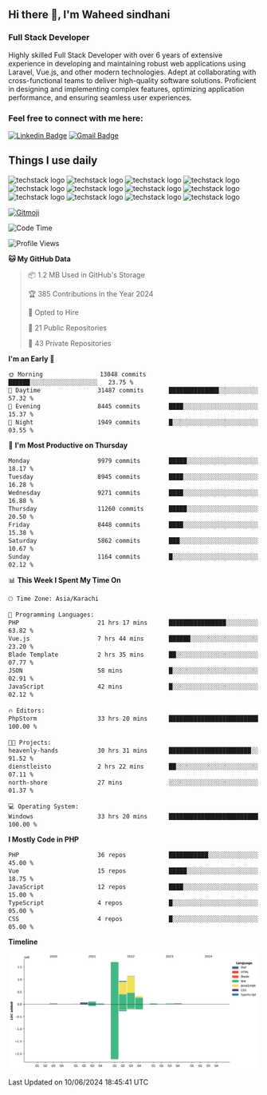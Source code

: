 ## Hi there 👋, I'm Waheed sindhani
### Full Stack Developer
Highly skilled Full Stack Developer with over 6 years of extensive experience in developing and maintaining robust web applications using Laravel, Vue.js, and other modern technologies. Adept at collaborating with cross-functional teams to deliver high-quality software solutions. Proficient in designing and implementing complex features, optimizing application performance, and ensuring seamless user experiences. 

### Feel free to connect with me here:

[![Linkedin Badge](https://img.shields.io/badge/-waheedsindhani-blue?style=flat-square&logo=Linkedin&logoColor=white&link=https://www.linkedin.com/in/waheed-sindhani/)](https://www.linkedin.com/in/waheed-sindhani/)
[![Gmail Badge](https://img.shields.io/badge/-waheed.eliccs@gmail.com-c14438?style=flat-square&logo=Gmail&logoColor=white&link=mailto:waheed.eliccs@gmail.com)](mailto:waheed.eliccs@gmail.com)

## Things I use daily
![techstack logo](https://readme-components.vercel.app/api?component=logo&logo=react&text=false&animation=spin&fill=000000&svgfill=2d79c7)
![techstack logo](https://readme-components.vercel.app/api?component=logo&logo=vue.js&text=false&fill=000000&svgfill=4FC08D)
![techstack logo](https://readme-components.vercel.app/api?component=logo&logo=laravel&text=false&fill=000000&svgfill=FF2D20)
![techstack logo](https://readme-components.vercel.app/api?component=logo&logo=javascript&text=false&fill=000000&svgfill=F7DF1E)
![techstack logo](https://readme-components.vercel.app/api?component=logo&logo=mysql&text=false&fill=000000&svgfill=4479A1)
![techstack logo](https://readme-components.vercel.app/api?component=logo&logo=quasar&text=false&svgfill=050A14&fill=ffffaa&animation=spin)
![techstack logo](https://readme-components.vercel.app/api?component=logo&logo=typescript&text=false&fill=000000&svgfill=3178C6)
![techstack logo](https://readme-components.vercel.app/api?component=logo&logo=node.js&text=false&fill=000000&svgfill=5FA04E)
![techstack logo](https://readme-components.vercel.app/api?component=logo&logo=tailwindcss&text=false&fill=000000&svgfill=06B6D4)
![techstack logo](https://readme-components.vercel.app/api?component=logo&logo=docker&text=false&fill=000000&svgfill=2496ED)
![techstack logo](https://readme-components.vercel.app/api?component=logo&logo=linux&text=false&fill=000000&svgfill=FCC624)
![techstack logo](https://readme-components.vercel.app/api?component=logo&logo=amazonaws&text=false&fill=000000&svgfill=232F3E)



<!--
**Sindhani/sindhani** is a ✨ _special_ ✨ repository because its `README.md` (this file) appears on your GitHub profile.

Here are some ideas to get you started:

- 🔭 I’m currently working on ...
- 🌱 I’m currently learning ...
- 👯 I’m looking to collaborate on ...
- 🤔 I’m looking for help with ...
- 💬 Ask me about ...
- 📫 How to reach me: ...
- 😄 Pronouns: ...
- ⚡ Fun fact: ...
-->
<a href="https://gitmoji.dev">
  <img
    src="https://img.shields.io/badge/gitmoji-%20😜%20😍-FFDD67.svg?style=flat-square"
    alt="Gitmoji"
  />
</a>

<!--START_SECTION:waka-->
![Code Time](http://img.shields.io/badge/Code%20Time-73%20hrs%206%20mins-blue)

![Profile Views](http://img.shields.io/badge/Profile%20Views-15-blue)

**🐱 My GitHub Data** 

> 📦 1.2 MB Used in GitHub's Storage 
 > 
> 🏆 385 Contributions in the Year 2024
 > 
> 💼 Opted to Hire
 > 
> 📜 21 Public Repositories 
 > 
> 🔑 43 Private Repositories 
 > 
**I'm an Early 🐤** 

```text
🌞 Morning                13048 commits       ██████░░░░░░░░░░░░░░░░░░░   23.75 % 
🌆 Daytime                31487 commits       ██████████████░░░░░░░░░░░   57.32 % 
🌃 Evening                8445 commits        ████░░░░░░░░░░░░░░░░░░░░░   15.37 % 
🌙 Night                  1949 commits        █░░░░░░░░░░░░░░░░░░░░░░░░   03.55 % 
```
📅 **I'm Most Productive on Thursday** 

```text
Monday                   9979 commits        █████░░░░░░░░░░░░░░░░░░░░   18.17 % 
Tuesday                  8945 commits        ████░░░░░░░░░░░░░░░░░░░░░   16.28 % 
Wednesday                9271 commits        ████░░░░░░░░░░░░░░░░░░░░░   16.88 % 
Thursday                 11260 commits       █████░░░░░░░░░░░░░░░░░░░░   20.50 % 
Friday                   8448 commits        ████░░░░░░░░░░░░░░░░░░░░░   15.38 % 
Saturday                 5862 commits        ███░░░░░░░░░░░░░░░░░░░░░░   10.67 % 
Sunday                   1164 commits        █░░░░░░░░░░░░░░░░░░░░░░░░   02.12 % 
```


📊 **This Week I Spent My Time On** 

```text
🕑︎ Time Zone: Asia/Karachi

💬 Programming Languages: 
PHP                      21 hrs 17 mins      ████████████████░░░░░░░░░   63.82 % 
Vue.js                   7 hrs 44 mins       ██████░░░░░░░░░░░░░░░░░░░   23.20 % 
Blade Template           2 hrs 35 mins       ██░░░░░░░░░░░░░░░░░░░░░░░   07.77 % 
JSON                     58 mins             █░░░░░░░░░░░░░░░░░░░░░░░░   02.91 % 
JavaScript               42 mins             █░░░░░░░░░░░░░░░░░░░░░░░░   02.12 % 

🔥 Editors: 
PhpStorm                 33 hrs 20 mins      █████████████████████████   100.00 % 

🐱‍💻 Projects: 
heavenly-hands           30 hrs 31 mins      ███████████████████████░░   91.52 % 
dienstleisto             2 hrs 22 mins       ██░░░░░░░░░░░░░░░░░░░░░░░   07.11 % 
north-shore              27 mins             ░░░░░░░░░░░░░░░░░░░░░░░░░   01.37 % 

💻 Operating System: 
Windows                  33 hrs 20 mins      █████████████████████████   100.00 % 
```

**I Mostly Code in PHP** 

```text
PHP                      36 repos            ███████████░░░░░░░░░░░░░░   45.00 % 
Vue                      15 repos            █████░░░░░░░░░░░░░░░░░░░░   18.75 % 
JavaScript               12 repos            ████░░░░░░░░░░░░░░░░░░░░░   15.00 % 
TypeScript               4 repos             █░░░░░░░░░░░░░░░░░░░░░░░░   05.00 % 
CSS                      4 repos             █░░░░░░░░░░░░░░░░░░░░░░░░   05.00 % 
```



**Timeline**

![Lines of Code chart](https://raw.githubusercontent.com/Sindhani/Sindhani/main/assets/bar_graph.png)


 Last Updated on 10/06/2024 18:45:41 UTC
<!--END_SECTION:waka-->
